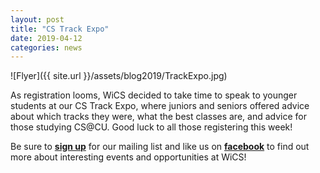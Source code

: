 ```yaml
---
layout: post
title: "CS Track Expo"
date: 2019-04-12
categories: news
---
```


![Flyer]({{ site.url }}/assets/blog2019/TrackExpo.jpg)

As registration looms, WiCS decided to take time to speak to younger students at our CS Track Expo, where juniors and seniors offered advice about which tracks they were, what the best classes are, and advice for those studying CS@CU. Good luck to all those registering this week!

Be sure to [**sign up**][mailinglist] for our mailing list and like us on [**facebook**][facebook] to find out more about interesting events and opportunities at WiCS! 

[mailinglist]: http://columbia.us9.list-manage.com/subscribe?u=4c6a1c710f8ab9cce10272368&id=593b5faa43
[facebook]:https://www.facebook.com/CUWICS

